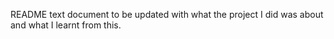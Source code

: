 README text document to be updated with what the project I did was about and what I learnt from this.

